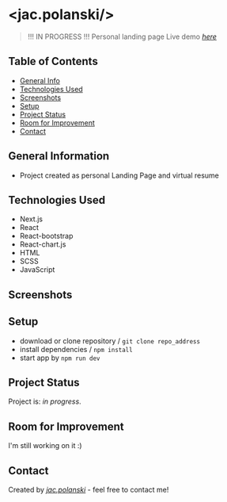
# <jac.polanski/>
> !!! IN PROGRESS  !!!
> Personal landing page
> Live demo [_here_](https://jac-polanski.vercel.app/)

## Table of Contents
* [General Info](#general-information)
* [Technologies Used](#technologies-used)
* [Screenshots](#screenshots)
* [Setup](#setup)
* [Project Status](#project-status)
* [Room for Improvement](#room-for-improvement)
* [Contact](#contact)



## General Information
- Project created as personal Landing Page and virtual resume


## Technologies Used
- Next.js
- React
- React-bootstrap
- React-chart.js
- HTML
- SCSS
- JavaScript


## Screenshots

[//]: # (![1]&#40;./screenshots/1.png&#41;)


## Setup
- download or clone repository / `git clone repo_address`
- install dependencies / `npm install`
- start app by `npm run dev`


## Project Status
Project is: _in progress_.

[//]: # (Assumed learning task completed.)


## Room for Improvement
I'm still working on it :)

## Contact
Created by [_jac.polanski_](https://www.linkedin.com/in/polanski-jacek/) - feel free to contact me!